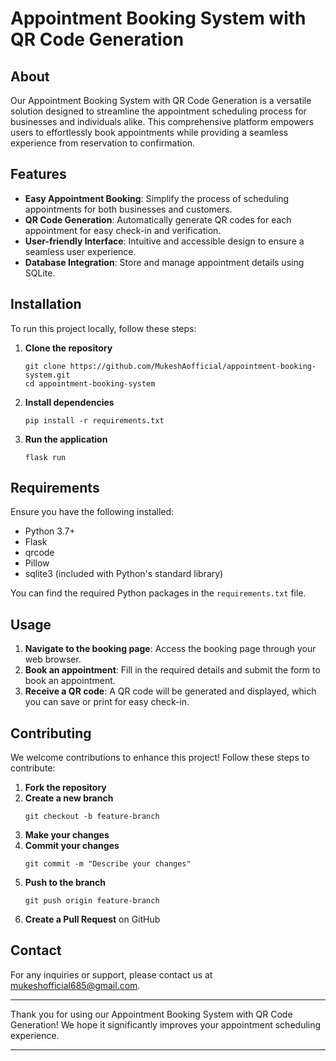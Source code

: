 # **Appointment Booking System with QR Code Generation**

## **About**

Our Appointment Booking System with QR Code Generation is a versatile solution designed to streamline the appointment scheduling process for businesses and individuals alike. This comprehensive platform empowers users to effortlessly book appointments while providing a seamless experience from reservation to confirmation.

## **Features**

- **Easy Appointment Booking**: Simplify the process of scheduling appointments for both businesses and customers.
- **QR Code Generation**: Automatically generate QR codes for each appointment for easy check-in and verification.
- **User-friendly Interface**: Intuitive and accessible design to ensure a seamless user experience.
- **Database Integration**: Store and manage appointment details using SQLite.

## **Installation**

To run this project locally, follow these steps:

1. **Clone the repository**
    ```
    git clone https://github.com/MukeshAofficial/appointment-booking-system.git
    cd appointment-booking-system
    ```

2. **Install dependencies**
    ```
    pip install -r requirements.txt
    ```


3. **Run the application**
    ```
    flask run
    ```

## **Requirements**

Ensure you have the following installed:
- Python 3.7+
- Flask
- qrcode
- Pillow
- sqlite3 (included with Python's standard library)

You can find the required Python packages in the `requirements.txt` file.

## **Usage**

1. **Navigate to the booking page**: Access the booking page through your web browser.
2. **Book an appointment**: Fill in the required details and submit the form to book an appointment.
3. **Receive a QR code**: A QR code will be generated and displayed, which you can save or print for easy check-in.

## **Contributing**

We welcome contributions to enhance this project! Follow these steps to contribute:

1. **Fork the repository**
2. **Create a new branch**
    ```
    git checkout -b feature-branch
    ```
3. **Make your changes**
4. **Commit your changes**
    ```
    git commit -m "Describe your changes"
    ```
5. **Push to the branch**
    ```
    git push origin feature-branch
    ```
6. **Create a Pull Request** on GitHub



## **Contact**

For any inquiries or support, please contact us at [mukeshofficial685@gmail.com](mailto:mukeshofficial685@gmail.com).

---

Thank you for using our Appointment Booking System with QR Code Generation! We hope it significantly improves your appointment scheduling experience.



---

